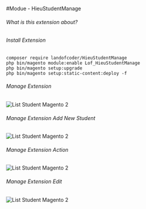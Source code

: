 #Modue - HieuStudentManage

###### What is this extension about?


###### Install Extension
```
composer require landofcoder/HieuStudentManage
php bin/magento module:enable Lof_HieuStudentManage
php bin/magento setup:upgrade
php bin/magento setup:static-content:deploy -f

```
###### Manage Extension


![List Student Magento 2](https://i.imgur.com/tC8zlGe.png)
###### Manage Extension Add New Student
![List Student Magento 2](https://i.imgur.com/EHKq0f3.png)
###### Manage Extension Action
![List Student Magento 2](https://i.imgur.com/5ZzDZ0Z.png)
###### Manage Extension Edit
![List Student Magento 2](https://i.imgur.com/g4zLDAu.png)
